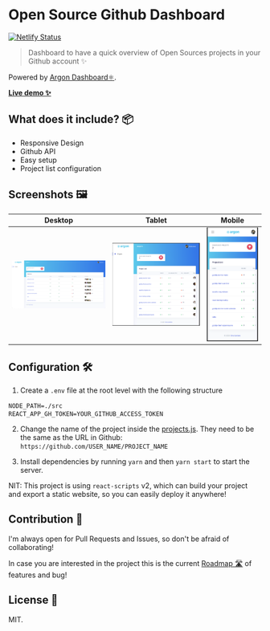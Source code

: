 # Open Source Github Dashboard

[![Netlify Status](https://api.netlify.com/api/v1/badges/060f6655-b693-402a-8eee-39836d3ffca2/deploy-status)](https://app.netlify.com/sites/oss-dashboard-emasuriano/deploys)

> Dashboard to have a quick overview of Open Sources projects in your Github account ✨

Powered by [Argon Dashboard⚛️](https://github.com/creativetimofficial/argon-dashboard-react).

**[Live demo ✨](https://oss-dashboard.netlify.com)**

## What does it include? 📦

- Responsive Design
- Github API
- Easy setup
- Project list configuration

## Screenshots 🖼

| Desktop                        | Tablet                       | Mobile                       |
| ------------------------------ | ---------------------------- | ---------------------------- |
| ![Desktop](./docs/desktop.png) | ![Tablet](./docs/tablet.png) | ![Mobile](./docs/mobile.png) |

## Configuration 🛠

1. Create a `.env` file at the root level with the following structure

```text
NODE_PATH=./src
REACT_APP_GH_TOKEN=YOUR_GITHUB_ACCESS_TOKEN
```

2. Change the name of the project inside the [projects.js](https://github.com/EmaSuriano/oss-project-dashboard/blob/master/src/projects.js). They need to be the same as the URL in Github: `https://github.com/USER_NAME/PROJECT_NAME`

3. Install dependencies by running `yarn` and then `yarn start` to start the server.

NIT: This project is using `react-scripts` v2, which can build your project and export a static website, so you can easily deploy it anywhere!

## Contribution 💪

I'm always open for Pull Requests and Issues, so don't be afraid of collaborating!

In case you are interested in the project this is the current [Roadmap 🛣](./ROADMAP.md) of features and bug!

## License 📝

MIT.
